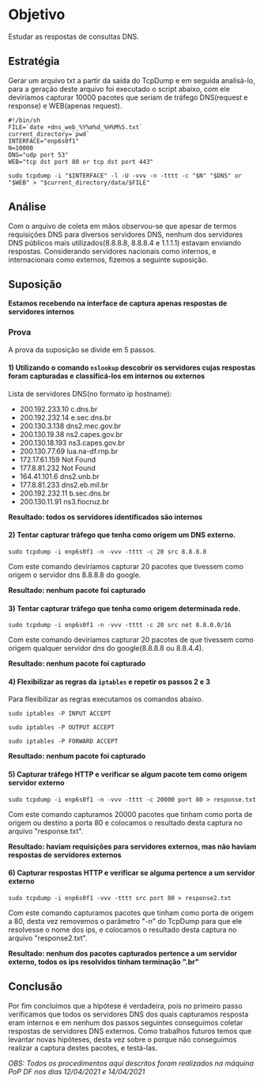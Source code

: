 # Objetivo
Estudar as respostas de consultas DNS.

## Estratégia
Gerar um arquivo txt a partir da saída do TcpDump e em seguida analisá-lo, para a geração deste arquivo foi executado o script abaixo, com ele deviríamos capturar 10000 pacotes que seriam de tráfego DNS(request e response) e WEB(apenas request).
```Shell
#!/bin/sh
FILE=`date +dns_web_%Y%m%d_%H%M%S.txt`
current_directory=`pwd`
INTERFACE="enp6s0f1"
N=10000
DNS="udp port 53"
WEB="tcp dst port 80 or tcp dst port 443"

sudo tcpdump -i "$INTERFACE" -l -U -vvv -n -tttt -c "$N" "$DNS" or "$WEB" > "$current_directory/data/$FILE"
```

## Análise
Com o arquivo de coleta em mãos observou-se que apesar de termos requisições DNS para diversos servidores DNS, nenhum dos servidores DNS públicos mais utilizados(8.8.8.8, 8.8.8.4 e 1.1.1.1) estavam enviando respostas. Considerando servidores nacionais como internos, e internacionais como externos, fizemos a seguinte suposição.

## Suposição
**Estamos recebendo na interface de captura apenas respostas de servidores internos**

### Prova
A prova da suposição se divide em 5 passos.
#### 1) Utilizando o comando ```nslookup``` descobrir os servidores cujas respostas foram capturadas e classificá-los em internos ou externos
Lista de servidores DNS(no formato ip hostname):
* 200.192.233.10 c.dns.br
* 200.192.232.14 e.sec.dns.br
* 200.130.3.138 dns2.mec.gov.br
* 200.130.19.38 ns2.capes.gov.br
* 200.130.18.193 ns3.capes.gov.br
* 200.130.77.69 lua.na-df.rnp.br
* 172.17.61.159 Not Found
* 177.8.81.232 Not Found
* 164.41.101.6 dns2.unb.br
* 177.8.81.233 dns2.eb.mil.br
* 200.192.232.11 b.sec.dns.br
* 200.130.11.91 ns3.fiocruz.br

**Resultado: todos os servidores identificados são internos**
#### 2) Tentar capturar tráfego que tenha como origem um DNS externo.
```sudo tcpdump -i enp6s0f1 -n -vvv -tttt -c 20 src 8.8.8.8```

Com este comando deviríamos capturar 20 pacotes que tivessem como origem o servidor dns 8.8.8.8 do google.

**Resultado: nenhum pacote foi capturado**

#### 3) Tentar capturar tráfego que tenha como origem determinada rede.
```sudo tcpdump -i enp6s0f1 -n -vvv -tttt -c 20 src net 8.8.0.0/16```

Com este comando deviríamos capturar 20 pacotes de que tivessem como origem qualquer servidor dns do google(8.8.8.8 ou 8.8.4.4).

**Resultado: nenhum pacote foi capturado**

#### 4) Flexibilizar as regras da ```iptables``` e repetir os passos 2 e 3
Para flexibilizar as regras executamos os comandos abaixo.

```sudo iptables -P INPUT ACCEPT```

```sudo iptables -P OUTPUT ACCEPT```

```sudo iptables -P FORWARD ACCEPT```

**Resultado: nenhum pacote foi capturado**

#### 5) Capturar tráfego HTTP e verificar se algum pacote tem como origem servidor externo
```sudo tcpdump -i enp6s0f1 -n -vvv -tttt -c 20000 port 80 > response.txt```

Com este comando capturamos 20000 pacotes que tinham como porta de origem ou destino a porta 80 e colocamos o resultado desta captura no arquivo "response.txt".

**Resultado: haviam requisições para servidores externos, mas não haviam respostas de servidores externos**

#### 6) Capturar respostas HTTP e verificar se alguma pertence a um servidor externo
```sudo tcpdump -i enp6s0f1 -vvv -tttt src port 80 > response2.txt```

Com este comando capturamos pacotes que tinham como porta de origem a 80, desta vez removemos o parâmetro "-n" do TcpDump para que ele resolvesse o nome dos ips, e colocamos o resultado desta captura no arquivo "response2.txt".

**Resultado: nenhum dos pacotes capturados pertence a um servidor externo, todos os ips resolvidos tinham terminação ".br"**

## Conclusão
Por fim concluímos que a hipótese é verdadeira, pois no primeiro passo verificamos que todos os servidores DNS dos quais capturamos resposta eram internos e em nenhum dos passos seguintes conseguimos coletar respostas de servidores DNS externos. Como trabalhos futuros temos que levantar novas hipóteses, desta vez sobre o porque não conseguimos realizar a captura destes pacotes, e testá-las.

*OBS: Todos os procedimentos aqui descritos foram realizados na máquina PoP DF nos dias 12/04/2021 e 14/04/2021*
